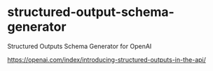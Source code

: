 # structured-output-schema-generator
Structured Outputs Schema Generator for OpenAI 


https://openai.com/index/introducing-structured-outputs-in-the-api/
